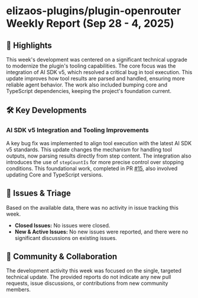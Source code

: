 # elizaos-plugins/plugin-openrouter Weekly Report (Sep 28 - 4, 2025)

## 🚀 Highlights
This week's development was centered on a significant technical upgrade to modernize the plugin's tooling capabilities. The core focus was the integration of AI SDK v5, which resolved a critical bug in tool execution. This update improves how tool results are parsed and handled, ensuring more reliable agent behavior. The work also included bumping core and TypeScript dependencies, keeping the project's foundation current.

## 🛠️ Key Developments
### AI SDK v5 Integration and Tooling Improvements
A key bug fix was implemented to align tool execution with the latest AI SDK v5 standards. This update changes the mechanism for handling tool outputs, now parsing results directly from step content. The integration also introduces the use of `stepCountIs` for more precise control over stopping conditions. This foundational work, completed in PR [#15](https://github.com/elizaos-plugins/plugin-openrouter/pull/15), also involved updating Core and TypeScript versions.

## 🐛 Issues & Triage
Based on the available data, there was no activity in issue tracking this week.

- **Closed Issues:** No issues were closed.
- **New & Active Issues:** No new issues were reported, and there were no significant discussions on existing issues.

## 💬 Community & Collaboration
The development activity this week was focused on the single, targeted technical update. The provided reports do not indicate any new pull requests, issue discussions, or contributions from new community members.